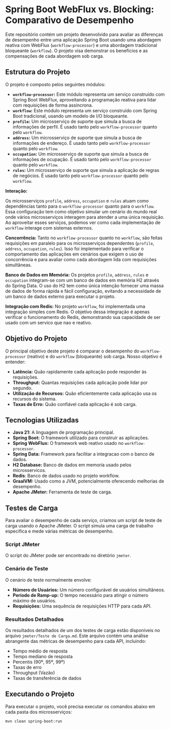 # Spring Boot WebFlux vs. Blocking: Comparativo de Desempenho

Este repositório contém um projeto desenvolvido para avaliar as diferenças de desempenho entre uma aplicação Spring Boot usando uma abordagem reativa com WebFlux (`workflow-processor`) e uma abordagem tradicional bloqueante (`workflow`). O projeto visa demonstrar os benefícios e as compensações de cada abordagem sob carga.

## Estrutura do Projeto

O projeto é composto pelos seguintes módulos:

*   **`workflow-processor`:** Este módulo representa um serviço construído com Spring Boot WebFlux, aproveitando a programação reativa para lidar com requisições de forma assíncrona.
*   **`workflow`:** Este módulo representa um serviço construído com Spring Boot tradicional, usando um modelo de I/O bloqueante.
*   **`profile`:** Um microsserviço de suporte que simula a busca de informações de perfil. É usado tanto pelo `workflow-processor` quanto pelo `workflow`.
*   **`address`:** Um microsserviço de suporte que simula a busca de informações de endereço. É usado tanto pelo `workflow-processor` quanto pelo `workflow`.
*   **`occupation`:** Um microsserviço de suporte que simula a busca de informações de ocupação. É usado tanto pelo `workflow-processor` quanto pelo `workflow`.
*   **`rules`:** Um microsserviço de suporte que simula a aplicação de regras de negócios. É usado tanto pelo `workflow-processor` quanto pelo `workflow`.

**Interação:**

Os microsserviços `profile`, `address`, `occupation` e `rules` atuam como dependências tanto para o `workflow-processor` quanto para o `workflow`. Essa configuração tem como objetivo simular um cenário do mundo real onde vários microsserviços interagem para atender a uma única requisição. Ao aproveitar esses serviços, podemos ver como cada implementação de `workflow` interage com sistemas externos.

**Concorrência:**
Tanto no `workflow-processor` quanto no `workflow`, são feitas requisições em paralelo para os microsserviços dependentes (`profile`, `address`, `occupation`, `rules`). Isso foi implementado para verificar o comportamento das aplicações em cenários que exigem o uso de concorrência e para avaliar como cada abordagem lida com requisições simultâneas.

**Banco de Dados em Memória:**
Os projetos `profile`, `address`, `rules` e `occupation` integram-se com um banco de dados em memória H2 através do Spring Data. O uso do H2 tem como única intenção fornecer uma massa de dados de forma rápida e fácil configuração, evitando a necessidade de um banco de dados externo para executar o projeto.

**Integração com Redis:**
No projeto `workflow`, foi implementada uma integração simples com Redis. O objetivo dessa integração é apenas verificar o funcionamento do Redis, demonstrando sua capacidade de ser usado com um servico que nao e reativo.

## Objetivo do Projeto

O principal objetivo deste projeto é comparar o desempenho do `workflow-processor` (reativo) e do `workflow` (bloqueante) sob carga. Nosso objetivo é entender:

*   **Latência:** Quão rapidamente cada aplicação pode responder às requisições.
*   **Throughput:** Quantas requisições cada aplicação pode lidar por segundo.
*   **Utilização de Recursos:** Quão eficientemente cada aplicação usa os recursos do sistema.
*   **Taxas de Erro:** Quão confiável cada aplicação é sob carga.

## Tecnologias Utilizadas

*   **Java 21:** A linguagem de programação principal.
*   **Spring Boot:** O framework utilizado para construir as aplicações.
*   **Spring WebFlux:** O framework web reativo usado no `workflow-processor`.
*   **Spring Data:** Framework para facilitar a integracao com o banco de dados.
*   **H2 Database:** Banco de dados em memoria usado pelos microsservicos.
*   **Redis**: Banco de dados usado no projeto workflow.
*   **GraalVM:** Usado como a JVM, potencialmente oferecendo melhorias de desempenho.
*   **Apache JMeter:** Ferramenta de teste de carga.

## Testes de Carga

Para avaliar o desempenho de cada serviço, criamos um script de teste de carga usando o Apache JMeter. O script simula uma carga de trabalho específica e mede várias métricas de desempenho.

### Script JMeter

O script do JMeter pode ser encontrado no diretório `jmeter`.

### Cenário de Teste

O cenário de teste normalmente envolve:

*   **Número de Usuários:** Um número configurável de usuários simultâneos.
*   **Período de Ramp-up:** O tempo necessário para atingir o número máximo de usuários.
*   **Requisições:** Uma sequência de requisições HTTP para cada API.

### Resultados Detalhados

Os resultados detalhados de um dos testes de carga estão disponíveis no arquivo `jmeter/Teste de Carga.md`. Este arquivo contém uma análise abrangente das métricas de desempenho para cada API, incluindo:

*   Tempo médio de resposta
*   Tempo mediano de resposta
*   Percentis (90º, 95º, 99º)
*   Taxas de erro
*   Throughput (Vazão)
*   Taxas de transferência de dados

## Executando o Projeto

Para executar o projeto, você precisa executar os comandos abaixo em cada pasta dos microsserviços:

```bash
mvn clean spring-boot:run
```